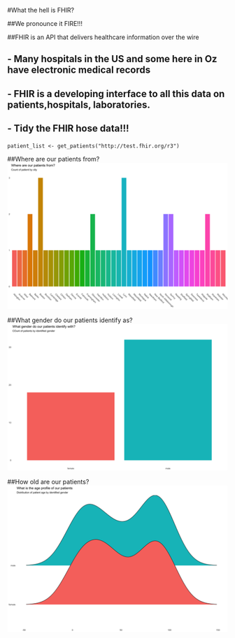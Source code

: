 #What the hell is FHIR?

##We pronounce it FIRE!!!

##FHIR is an API that delivers healthcare information over the wire

## - Many hospitals in the US and some here in Oz have electronic medical records
## - FHIR is a developing interface to all this data on patients,hospitals, laboratories.
## - Tidy the FHIR hose data!!!

`patient_list <- get_patients("http://test.fhir.org/r3")`

##Where are our patients from?
![patient city chart](whereFrom.png)

##What gender do our patients identify as?
![patient gender](gender.png)

##How old are our patients?
![patient age gender](genderage.png)

